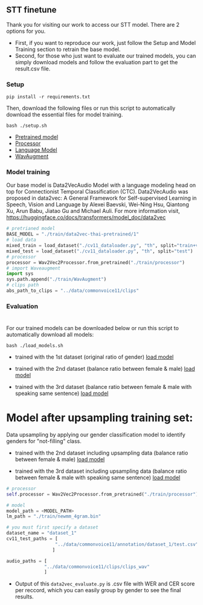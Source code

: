## STT finetune 
 
Thank you for visiting our work to access our STT model. There are 2 options for you.
 - First, if you want to reproduce our work, just follow the Setup and Model Training section to retrain the base model.
 - Second, for those who just want to evaluate our trained models, you can simply download models and follow the evaluation part to get the result.csv file.

### Setup

```
pip install -r requirements.txt
```

Then, download the following files or run this script to automatically download the essential files for model training.
```
bash ./setup.sh
``` 

- <a href="https://drive.google.com/drive/folders/1zM_yEi0eEiAItiVSIlQeSgIGderRemHu?usp=sharing">Pretrained model</a>
- <a href="https://drive.google.com/drive/folders/1bsj7DV6Y9hYf4C-Tx0P6tmvPr2hJtwsp?usp=sharing">Processor</a>
- <a href="https://drive.google.com/file/d/1TX-Fp9CWz7U2AicAjhy3gmDoM7XHqSty/view?usp=sharing">Language Model</a>
- <a href="https://drive.google.com/drive/folders/1LAkmsgQ1KrxuFO54UOTnrA7NWcOGAshX?usp=sharing">WavAugment</a>







### Model training
Our base model is Data2VecAudio Model with a language modeling head on top for Connectionist Temporal Classification (CTC). Data2VecAudio was proposed in data2vec: A General Framework for Self-supervised Learning in Speech, Vision and Language by Alexei Baevski, Wei-Ning Hsu, Qiantong Xu, Arun Babu, Jiatao Gu and Michael Auli.  For more information visit, https://huggingface.co/docs/transformers/model_doc/data2vec


```py
# pretrianed model 
BASE_MODEL = "./train/data2vec-thai-pretrained/1"
# load data
mixed_train = load_dataset("./cv11_dataloader.py", "th", split="train+validation")
mixed_test = load_dataset("./cv11_dataloader.py", "th", split="test")
# processor
processor = Wav2Vec2Processor.from_pretrained("./train/processor")
# import Waveaugment
import sys
sys.path.append("./train/WavAugment")
# clips path
abs_path_to_clips = "../data/commonvoice11/clips" 
```
### Evaluation
#

For our trained models can be downloaded below or run this script  to automatically download all models:
```
bash ./load_models.sh
```
- trained with the 1st dataset (original ratio of gender) 
<a href="https://drive.google.com/drive/folders/1YPmUk3ZsfMxqq2nFwUV3fWL3uKFxz13q?usp=sharing">load model</a>

- trained with the 2nd dataset (balance ratio between female & male)
<a href="https://drive.google.com/drive/folders/19ufxw8j2jOt3t8_a3Li5tIzMI2idicVk?usp=sharing">load model</a>

- trained with the 3rd dataset (balance ratio between female & male with speaking same sentence) 
<a href="https://drive.google.com/drive/folders/10DZLSO6ftUzZlvfme2FMbUIpH2ZZoYvS?usp=sharing">load model</a>

# Model after upsampling training set:

Data upsampling by applying our gender classification model to identify genders for "not-filling" class.

- trained with the 2nd dataset including upsampling data (balance ratio between female & male) 
<a href="https://drive.google.com/drive/folders/1nsyl3VLo76DIRNg0Zrrrvy_o4QYlUtXJ?usp=sharing">load model</a>

- trained with the 3rd dataset including upsampling data (balance ratio between female & male with speaking same sentence)
<a href="https://drive.google.com/drive/folders/1lBu9JD-_cQOBjsN747ElV-kAsAhR6rD6?usp=sharing">load model</a>


```py
# processor
self.processor = Wav2Vec2Processor.from_pretrained("./train/processor")

# model 
model_path = <MODEL_PATH>
lm_path = "./train/newmm_4gram.bin" 

# you must first specify a dataset
dataset_name = "dataset_1"
cv11_test_paths = [
                  "../data/commonvoice11/annotation/dataset_1/test.csv" # Test set
                 ]

audio_paths = [
              "../data/commonvoice11/clips/clips_wav"
              ]

```
- Output of this  `data2vec_evaluate.py` is .csv file with WER and CER score per reccord, which you can easily group by gender to see the final results.





